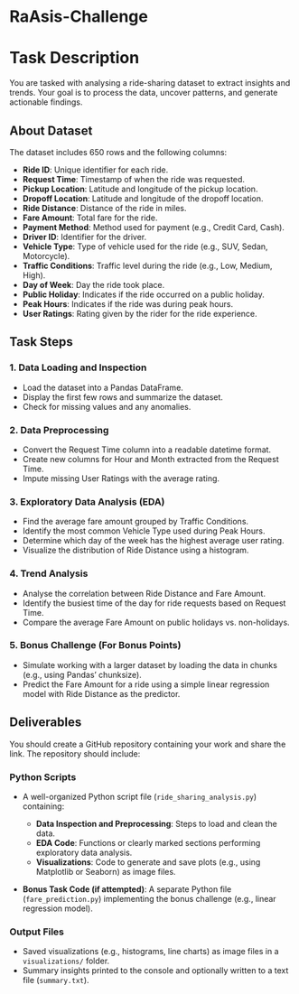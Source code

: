 # RaAsis-Challenge
# Task Description
You are tasked with analysing a ride-sharing dataset to extract insights and trends.
Your goal is to process the data, uncover patterns, and generate actionable findings.

## About Dataset
The dataset includes 650 rows and the following columns:
- **Ride ID**: Unique identifier for each ride.
- **Request Time**: Timestamp of when the ride was requested.
- **Pickup Location**: Latitude and longitude of the pickup location.
- **Dropoff Location**: Latitude and longitude of the dropoff location.
- **Ride Distance**: Distance of the ride in miles.
- **Fare Amount**: Total fare for the ride.
- **Payment Method**: Method used for payment (e.g., Credit Card, Cash).
- **Driver ID**: Identifier for the driver.
- **Vehicle Type**: Type of vehicle used for the ride (e.g., SUV, Sedan, Motorcycle).
- **Traffic Conditions**: Traffic level during the ride (e.g., Low, Medium, High).
- **Day of Week**: Day the ride took place.
- **Public Holiday**: Indicates if the ride occurred on a public holiday.
- **Peak Hours**: Indicates if the ride was during peak hours.
- **User Ratings**: Rating given by the rider for the ride experience.

## Task Steps

### 1. Data Loading and Inspection
- Load the dataset into a Pandas DataFrame.
- Display the first few rows and summarize the dataset.
- Check for missing values and any anomalies.

### 2. Data Preprocessing
- Convert the Request Time column into a readable datetime format.
- Create new columns for Hour and Month extracted from the Request Time.
- Impute missing User Ratings with the average rating.

### 3. Exploratory Data Analysis (EDA)
- Find the average fare amount grouped by Traffic Conditions.
- Identify the most common Vehicle Type used during Peak Hours.
- Determine which day of the week has the highest average user rating.
- Visualize the distribution of Ride Distance using a histogram.

### 4. Trend Analysis
- Analyse the correlation between Ride Distance and Fare Amount.
- Identify the busiest time of the day for ride requests based on Request Time.
- Compare the average Fare Amount on public holidays vs. non-holidays.

### 5. Bonus Challenge (For Bonus Points)
- Simulate working with a larger dataset by loading the data in chunks (e.g., using Pandas’ chunksize).
- Predict the Fare Amount for a ride using a simple linear regression model with Ride Distance as the predictor.

## Deliverables
You should create a GitHub repository containing your work and share the link. The repository should include:

### Python Scripts
- A well-organized Python script file (`ride_sharing_analysis.py`) containing:
  - **Data Inspection and Preprocessing**: Steps to load and clean the data.
  - **EDA Code**: Functions or clearly marked sections performing exploratory data analysis.
  - **Visualizations**: Code to generate and save plots (e.g., using Matplotlib or Seaborn) as image files.

- **Bonus Task Code (if attempted)**: A separate Python file (`fare_prediction.py`) implementing the bonus challenge (e.g., linear regression model).

### Output Files
- Saved visualizations (e.g., histograms, line charts) as image files in a `visualizations/` folder.
- Summary insights printed to the console and optionally written to a text file (`summary.txt`).
